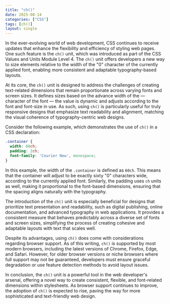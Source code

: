 ```yaml
---
title: "ch()"
date: 2025-08-14
categories: ["CSS"]
tags: [ch()]
layout: single
---
```


In the ever-evolving world of web development, CSS continues to receive updates that enhance the flexibility and efficiency of styling web pages. One such feature is the `ch()` unit, which was introduced as part of the CSS Values and Units Module Level 4. The `ch()` unit offers developers a new way to size elements relative to the width of the "0" character of the currently applied font, enabling more consistent and adaptable typography-based layouts.

At its core, the `ch()` unit is designed to address the challenges of creating text-related dimensions that remain proportionate across varying fonts and screen sizes. It defines sizes based on the advance width of the ― character of the font — the value is dynamic and adjusts according to the font and font-size in use. As such, using `ch()` is particularly useful for truly responsive designs that emphasize text readability and alignment, matching the visual coherence of typography-centric web designs.

Consider the following example, which demonstrates the use of `ch()` in a CSS declaration:

```css
.container {
  width: 60ch;
  padding: 2ch;
  font-family: 'Courier New', monospace;
}
```

In this example, the width of the `.container` is defined as `60ch`. This means that the container will adjust to be exactly sixty "0" characters wide, according to the currently applied font. Similarly, the padding uses `ch` units as well, making it proportional to the font-based dimensions, ensuring that the spacing aligns naturally with the typography.

The introduction of the `ch()` unit is especially beneficial for designs that prioritize text presentation and readability, such as digital publishing, online documentation, and advanced typography in web applications. It provides a consistent measure that behaves predictably across a diverse set of fonts and screen sizes, simplifying the process of creating cohesive and adaptable layouts with text that scales well.

Despite its advantages, using `ch()` does come with considerations regarding browser support. As of this writing, `ch()` is supported by most modern browsers, including the latest versions of Chrome, Firefox, Edge, and Safari. However, for older browser versions or niche browsers where full support may not be guaranteed, developers must ensure graceful degradation or use feature detection methods to avoid layout issues.

In conclusion, the `ch()` unit is a powerful tool in the web developer's arsenal, offering a novel way to create consistent, flexible, and font-related dimensions within stylesheets. As browser support continues to improve, the adoption of `ch()` is expected to rise, paving the way for more sophisticated and text-friendly web design.
